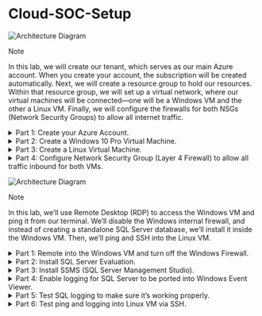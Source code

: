 # Cloud-SOC-Setup

![Architecture Diagram](https://imgur.com/qyxi43s.png)

> [!NOTE]
> In this lab, we will create our tenant, which serves as our main Azure account. When you create your account, the subscription will be created automatically. Next, we will create a resource group to hold our resources. Within that resource group, we will set up a virtual network, where our virtual machines will be connected—one will be a Windows VM and the other a Linux VM. Finally, we will configure the firewalls for both NSGs (Network Security Groups) to allow all internet traffic.




<details>
<summary>Part 1: Create your Azure Account.</summary>

To create your Azure account, you must have a Microsoft account. Select this [link](https://signup.live.com/signup?lcid=1033&wa=wsignin1.0&rpsnv=13&ct=1678357788&rver=7.0.6738.0&wp=MBI_SSL&wreply=https%3a%2f%2faccount.microsoft.com%2fauth%2fcomplete-signin%3fru%3dhttps%253A%252F%252Faccount.microsoft.com%252F%253Frefd%253Daccount.microsoft.com%2526refp%253Dsignedout-index&lc=1033&id=292666&lw=1&fl=easi2&mkt=en-US&lic=1&uaid=c9cb9b166cd245398fae9f662958ebda) to create a Microsoft account. If you already have an account, you can use an email address, Skype ID, or phone number to sign into your Windows PC, Xbox, or Microsoft services like Microsoft 365. You can check [here](https://go.microsoft.com/fwlink/?linkid=2215203) to confirm whether you have a Microsoft account. 

If you are new to Azure, you can sign up for a [free account](https://azure.microsoft.com/en-us/free/) on the Azure website to start exploring at no cost to you. When you are ready, you can choose to upgrade your free account. You can upgrade your [Azure free account](https://learn.microsoft.com/en-us/azure/cost-management-billing/troubleshoot-subscription/troubleshoot-azure-sign-up) to [pay-as-you-go](https://azure.microsoft.com/offers/ms-azr-0003p/) rates in the Azure portal. 

![Azure image](https://imgur.com/aJX27or.png)

Once you create your Azure account, you will enter into the [Azure portal](https://portal.azure.com/#home), where you can manage your Azure subscription using a graphical user interface (GUI). 

![Azure image](https://imgur.com/6XjX7Xt.png)

</details>


<details>
<summary>Part 2: Create a Windows 10 Pro Virtual Machine.</summary>

1. Search for Virtual Machines.<br>
![Azure image](https://imgur.com/U2rNpEs.png)<br>
2. Create a new virtual machine.<br>
![Azure image](https://imgur.com/djWC7NN.png)
3. Create a new resource group and name it. In this example, it will be RG-Cyber-Lab.<br>
![Azure image](https://imgur.com/dK2oSQ9.png)
4. Name the VM name. In this example, it will be windows-vm.<br>
![Azure image](https://imgur.com/Qd25r7p.png)
5. Change region to: EAST US 2.<br>
![Azure image](https://imgur.com/m0iiwgx.png)
6. Change operating system to Windows 10.<br>
![Azure image](https://imgur.com/DL3V9Ru.png)
7. Select see all sizes, and pick E-Series v5 with at least 2 vCPUs.<br>
![Azure image](https://imgur.com/X9qwvDF.png)
![Azure image](https://imgur.com/P4hNB24.png)
8. Create a username and password and select: Next:Disks> & click Next: Networking>.<br>
![Azure image](https://imgur.com/4P7nREE.png)
9. Create a new Virtual Network and name it. In this example, it will be Lab-VNet. Then select Review + Create.<br>
![Azure image](https://imgur.com/dzkKY0q.png)
10. Once Validation has passed, select Create for the Windows VM.<br>
![Azure image](https://imgur.com/yx6rttY.png)

</details>


<details>
<summary>Part 3: Create a Linux Virtual Machine.</summary>

1. Search for Virtual Machines.<br>
![Azure image](https://imgur.com/U2rNpEs.png)<br>
2. Create a new virtual machine.<br>
![Azure image](https://imgur.com/djWC7NN.png)
3. Put it in the existing resource group, RG-Cyber-Lab.<br>
![Azure image](https://imgur.com/dK2oSQ9.png)
4. Name the VM name. In this example, it will be linux-vm.<br>
![Azure image](https://imgur.com/CPvvOuO.png)
5. Change region to: EAST US 2.<br>
![Azure image](https://imgur.com/m0iiwgx.png)
6. Change operating system to Linux.<br>
![Azure image](https://imgur.com/kHvvvuI.png)
7. Select see all sizes, and select the same size as the windows vm.<br>
![Azure image](https://imgur.com/X9qwvDF.png)
![Azure image](https://imgur.com/P4hNB24.png)
8. Create a username and password and select: Next:Disks> & click Next: Networking>.<br>
![Azure image](https://imgur.com/LsIKvKj.png)
9. Select the same Virtual Network called Lab-VNet. Then select Review + Create.<br>
![Azure image](https://imgur.com/nK7gtIX.png)
10. Once Validation has passed, select Create for the Windows VM.<br>
![Azure image](https://imgur.com/SJlHWYV.png)
11. Search for VM to see the VMs that were created.
![Azure image](https://imgur.com/sNKeMTC.png)

</details>


<details>
<summary>Part 4: Configure Network Security Group (Layer 4 Firewall) to allow all traffic inbound for both VMs.</summary>

1. Search for Network Security Groups.<br>
![Azure image](https://imgur.com/Izr6U5Z.png)<br>
2. Edit the windows “firewall” and open it to the public by deleting the RDP traffic.<br>
![Azure image](https://imgur.com/Irqwwio.png)
3. Create our own rule that allows any inbound traffic.<br>
![Azure image](https://imgur.com/DEYagKA.png)
  - Click Inbound security rules, then click Add
  - Change Destination port ranges from 8080 to * = any
  - Priority needs to be lower than the priorities already there (65000) so 100 is fine
  - Change name to DANGER_AllowAnyCustomAnyinbound (it can be any name really)
  - Select Add
![Azure image](https://imgur.com/zsvqd8v.png)
4. Select Overview to see the security rule has been added.<br>
![Azure image](https://imgur.com/7LrEOet.png)
5. Go to the Linux NSG and edit the linux “firewall” and open to the public by deleting SSH traffic.<br>
![Azure image](https://imgur.com/Rg1CJ6O.png)
6. Create our own rule that allows any inbound traffic.<br>
![Azure image](https://imgur.com/KcZV3nk.png)
![Azure image](https://imgur.com/rs6jxCT.png)
7. Click Overview to see the security rule has been added.<br>
![Azure image](https://imgur.com/yBuXdos.png)

</details>


![Architecture Diagram](https://imgur.com/qyxi43s.png)

> [!NOTE]
> In this lab, we’ll use Remote Desktop (RDP) to access the Windows VM and ping it from our terminal. We’ll disable the Windows internal firewall, and instead of creating a standalone SQL Server database, we’ll install it inside the Windows VM. Then, we’ll ping and SSH into the Linux VM.

<details>
<summary>Part 1: Remote into the Windows VM and turn off the Windows Firewall.</summary>

1. Download Microsoft Remote Desktop to connect to the Windows VM.<br>
![Azure image](https://imgur.com/bDWjeJJ.png)<br>
2. Copy the Windows IP address and open the Microsoft Remote Desktop app.<br>
- Add PC and paste the IP address
- Give the pc a name and click add
- Double-click on windows-vm and enter the Username and Password
- Once logged in, click Accept
![Azure image](https://imgur.com/vtg0yIs.png)
![Azure image](https://imgur.com/iLSFGxn.png)
![Azure image](https://imgur.com/cD3bHiQ.png)
![Azure image](https://imgur.com/dNnsOYU.png)
![Azure image](https://imgur.com/4SvK37D.png)
![Azure image](https://imgur.com/oOlKfCi.png)
3. Open up the terminal to ping the Windows pc. Request is timing out because the Windows Firewall is still on.<br>
![Azure image](https://imgur.com/fCKbPCp.png)
4. Go to the search bar and type: wf.msc.<br>
![Azure image](https://imgur.com/RLcg4AG.png)
5. Click on “Windows Defender Firewall Properties”.<br>
![Azure image](https://imgur.com/WDLxjc0.png)
6. Turn the Firewall state “Off” for the Domain Profile, Private Profile & Public Profile.<br>
![Azure image](https://imgur.com/jowxYGx.png)
![Azure image](https://imgur.com/d3bmNDl.png)
![Azure image](https://imgur.com/DCYDKuG.png)
7. Once the Firewalls are turned off, the pings goes through.<br>
![Azure image](https://imgur.com/tOUZeQg.png)

</details>


<details>
<summary>Part 2: Install SQL Server Evaluation.</summary>

1. Open Edge and paste this [link](https://www.microsoft.com/en-us/evalcenter/evaluate-sql-server-2019) and select download the EXE.<br>
![Azure image](https://imgur.com/zPgooiX.png)<br>
2. Register for Free Trial with fake information as this is for learning purposes.<br>
![Azure image](https://imgur.com/u4YOals.png)
3. Download the EXE, open the file, click Download Media, and click ISO pkg. Download it on the desktop.<br>
![Azure image](https://imgur.com/qGss5Io.png)
![Azure image](https://imgur.com/j06MPeo.png)
![Azure image](https://imgur.com/kp3OPkT.png)
4. Click on Open Folder, right click and click mount, then select the setup file to download SQL.<br>
![Azure image](https://imgur.com/7XmBLG1.png)
![Azure image](https://imgur.com/sK31VmV.png)
![Azure image](https://imgur.com/6kjiebn.png)
5. Click Installation, then click “New SQL Server stand-alone…” then click next several times.<br>
![Azure image](https://imgur.com/u12uu54.png)
6. Under Feature Selection, select Database Engine Services, then click next.<br>
![Azure image](https://imgur.com/PlTcYDe.png)
7. Under Database Engine Configuration, select Mixed Mode (SQL Server authentication & Windows authentication).<br>
- enter the same password we created earlier
- add Current User, then click next, and then install
![Azure image](https://imgur.com/qPyteur.png)
8. Install is complete.<br>
![Azure image](https://imgur.com/7Jx0ZPE.png)

</details>


<details>
<summary>Part 3: Install SSMS (SQL Server Management Studio).</summary>

1. Open Edge and paste this [link](https://learn.microsoft.com/en-us/sql/ssms/download-sql-server-management-studio-ssms) and select download the SSMS.<br>
![Azure image](https://imgur.com/pbvLWwz.png)<br>
2. Open file, click install, restart & login again via Microsoft Remote Desktop.<br>
![Azure image](https://imgur.com/C7RhTru.png)
![Azure image](https://imgur.com/m65Bj2f.png)
![Azure image](https://imgur.com/dNnsOYU.png)

</details>

<details>
<summary>Part 4: Enable logging for SQL Server to be ported into Windows Event Viewer.</summary>

1. Search for Registry Editor and paste the Registry Path below in the search bar:
- HKEY_LOCAL_MACHINE\SYSTEM\CurrentControlSet\Services\EventLog\Security
- Right click Security key & click on permissions
![Azure image](https://imgur.com/H3CxFUD.png)<br>
2. Click Add and type “NETWORK SERVICE”, then click “Check Names”, then click Ok.<br>
![Azure image](https://imgur.com/TfBqtxP.png)
3. Select NETWORK SERVICE, select Full Control, click apply & ok.<br>
![Azure image](https://imgur.com/3Zly0HS.png)
4. Copy the Windows Command Prompt.<br>
![Azure image](https://imgur.com/WROPxyb.png)
5. Search cmd for the command line, right click & run as admin, then paste the command below:
  - auditpol /set /subcategory:"application generated" /success:enable /failure:enable
  - it should successfully execute
![Azure image](https://imgur.com/XXhbVxx.png)
![Azure image](https://imgur.com/teTUT6Z.png)


</details>


<details>
<summary>Part 5: Test SQL logging to make sure it’s working properly.</summary>

1. Search for and open up the SSMS app.<br>
![Azure image](https://imgur.com/5g8os0d.png)
2. Change Authentication from Windows to SQL Server.<br>
![Azure image](https://imgur.com/zLWzPX7.png)
3. Enter the username and password we created earlier.<br>
![Azure image](https://imgur.com/n3wWfRR.png)
4. Once logged in, click on windows-vm SQL Server, then right-click on properties.<br>
![Azure image](https://imgur.com/soUFCS2.png)
5. Click on Security, under login auditing, click “both failed and successful login”, then ok.<br>
![Azure image](https://imgur.com/Ip8XT6Q.png)
6. Restart the server by clicking on windows-vm SQL Server, then click restart, and yes.<br>
![Azure image](https://imgur.com/BI3mSFI.png)
![Azure image](https://imgur.com/XyKZEhh.png)
7. Disconnect, re-connect, then enter wrong password to create a failed login log.<br>
![Azure image](https://imgur.com/J8h2KjW.png)
![Azure image](https://imgur.com/QsyTs0j.png)
![Azure image](https://imgur.com/LA4rKMk.png)
8. Search for and open the Event Viewer app to view failed login under Application.<br>
![Azure image](https://imgur.com/ILDqANs.png)
![Azure image](https://imgur.com/D4sAk43.png)

</details>


<details>
<summary>Part 6: Test ping and logging into Linux VM via SSH.</summary>

1. Copy the linux IP address.<br>
![Azure image](https://imgur.com/IX2tOT0.png)
2. Open up the terminal to ping the Linux VM. Enter: ping 20.75.86.94, then ctrl C to stop the pings.<br>
![Azure image](https://imgur.com/YSdbvWT.png)
3. SSH into the Linux VM. Enter: ssh labuser@20.75.86.94<br>
![Azure image](https://imgur.com/tIJ6y39.png)
4. To trust the certificate the VM is offering up to establish the SSH connection, you need to type yes, then the password we created earlier (nothing will show up, but it’s there).<br>
![Azure image](https://imgur.com/SL29xyQ.png)
4. This is how you know you have successfully logged into the Linux VM.<br>
![Azure image](https://imgur.com/KFygg9N.png)

</details>
